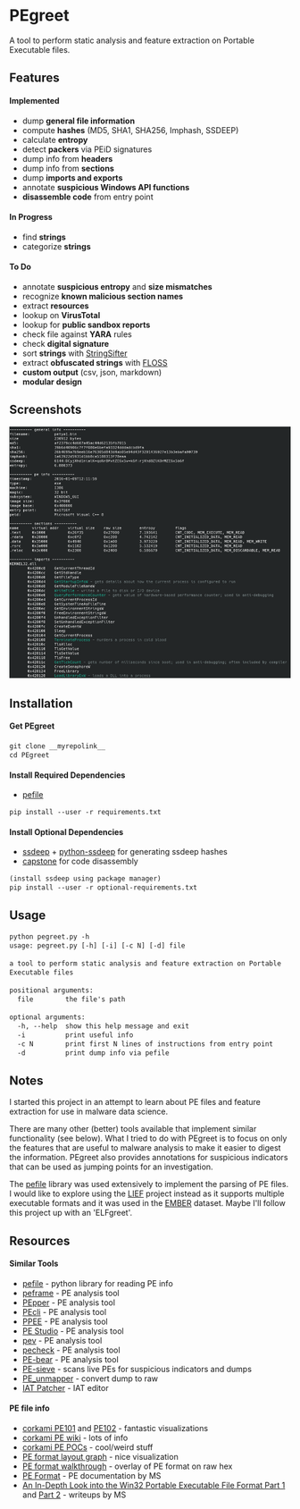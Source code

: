 # PEgreet

A tool to perform static analysis and feature extraction on Portable Executable files.

## Features

#### Implemented

- dump __general file information__
- compute __hashes__ (MD5, SHA1, SHA256, Imphash, SSDEEP)
- calculate __entropy__
- detect __packers__ via PEiD signatures
- dump info from __headers__
- dump info from __sections__
- dump __imports and exports__
- annotate __suspicious Windows API functions__
- __disassemble code__ from entry point

#### In Progress

- find __strings__
- categorize __strings__

#### To Do

- annotate __suspicious entropy__ and __size mismatches__
- recognize __known malicious section names__
- extract __resources__
- lookup on __VirusTotal__
- lookup for __public sandbox reports__
- check file against __YARA__ rules
- check __digital signature__
- sort __strings__ with [StringSifter](https://github.com/fireeye/stringsifter)
- extract __obfuscated strings__ with [FLOSS](https://github.com/fireeye/flare-floss)
- __custom output__ (csv, json, markdown)
- __modular design__

## Screenshots

![i](/media/i.png?raw=true)

## Installation

#### Get PEgreet
```
git clone __myrepolink__
cd PEgreet
```

#### Install Required Dependencies

- [pefile](https://github.com/erocarrera/pefile)

```
pip install --user -r requirements.txt
```

#### Install Optional Dependencies

- [ssdeep](https://ssdeep-project.github.io/ssdeep/index.html) + [python-ssdeep](https://github.com/DinoTools/python-ssdeep) for generating ssdeep hashes
- [capstone](http://www.capstone-engine.org/) for code disassembly

```
(install ssdeep using package manager)
pip install --user -r optional-requirements.txt
```

## Usage

```
python pegreet.py -h
usage: pegreet.py [-h] [-i] [-c N] [-d] file

a tool to perform static analysis and feature extraction on Portable Executable files

positional arguments:
  file        the file's path

optional arguments:
  -h, --help  show this help message and exit
  -i          print useful info
  -c N        print first N lines of instructions from entry point
  -d          print dump info via pefile

```

## Notes

I started this project in an attempt to learn about PE files and feature extraction for use in malware data science.

There are many other (better) tools available that implement similar functionality (see below). What I tried to do with PEgreet is to focus on only the features that are useful to malware analysis to make it easier to digest the information. PEgreet also provides annotations for suspicious indicators that can be used as jumping points for an investigation.

The [pefile](https://github.com/erocarrera/pefile) library was used extensively to implement the parsing of PE files. I would like to explore using the [LIEF](https://github.com/lief-project/LIEF) project instead as it supports multiple executable formats and it was used in the [EMBER](https://github.com/endgameinc/ember) dataset. Maybe I'll follow this project up with an 'ELFgreet'.

## Resources

#### Similar Tools

- [pefile](https://github.com/erocarrera/pefile) - python library for reading PE info
- [peframe](https://github.com/guelfoweb/peframe) - PE analysis tool
- [PEpper](https://github.com/Th3Hurrican3/PEpper) - PE analysis tool
- [PEcli](https://github.com/Te-k/pecli) - PE analysis tool
- [PPEE](https://www.mzrst.com/) - PE analysis tool
- [PE Studio](https://winitor.com/index.html) - PE analysis tool
- [pev](http://pev.sourceforge.net/) - PE analysis tool
- [pecheck](https://blog.didierstevens.com/2019/10/27/update-pecheck-py-version-0-7-8/) - PE analysis tool
- [PE-bear](https://hshrzd.wordpress.com/pe-bear/) - PE analysis tool
- [PE-sieve](https://hshrzd.wordpress.com/pe-sieve/) - scans live PEs for suspicious indicators and dumps
- [PE_unmapper](https://hshrzd.wordpress.com/pe_unmapper/) - convert dump to raw
- [IAT Patcher](https://hshrzd.wordpress.com/iat-patcher/) - IAT editor

#### PE file info

- [corkami PE101](https://github.com/corkami/pics/tree/master/binary/pe101) and [PE102](https://github.com/corkami/pics/tree/master/binary/pe102) - fantastic visualizations
- [corkami PE wiki](https://code.google.com/archive/p/corkami/wikis/PE.wiki) - lots of info
- [corkami PE POCs](https://github.com/corkami/pocs/tree/master/PE) - cool/weird stuff
- [PE format layout graph](https://drive.google.com/file/d/0B3_wGJkuWLytbnIxY1J5WUs4MEk/view) - nice visualization
- [PE format walkthrough](https://drive.google.com/file/d/0B3_wGJkuWLytQmc2di0wajB1Xzg/view) - overlay of PE format on raw hex
- [PE Format](https://docs.microsoft.com/en-us/windows/win32/debug/pe-format) - PE documentation by MS
- [An In-Depth Look into the Win32 Portable Executable File Format Part 1](https://docs.microsoft.com/en-us/archive/msdn-magazine/2002/february/inside-windows-win32-portable-executable-file-format-in-detail) and [Part 2](https://docs.microsoft.com/en-us/archive/msdn-magazine/2002/march/inside-windows-an-in-depth-look-into-the-win32-portable-executable-file-format-part-2) - writeups by MS
